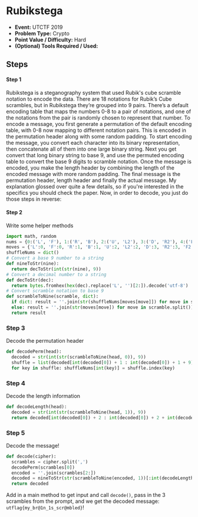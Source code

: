 # Rubikstega 
* **Event:** UTCTF 2019
* **Problem Type:** Crypto
* **Point Value / Difficulty:** Hard
* **(Optional) Tools Required / Used:**

## Steps​
#### Step 1

Rubikstega is a steganography system that used Rubik's cube scramble notation to encode the data. There are 18 notations for Rubik’s Cube scrambles, but in Rubikstega they’re grouped into 9 pairs. There’s a default encoding table that maps the numbers 0-8 to a pair of notations, and one of the notations from the pair is randomly chosen to represent that number. To encode a message, you first generate a permutation of the default encoding table, with 0-8 now mapping to different notation pairs. This is encoded in the permutation header along with some random padding. To start encoding the message, you convert each character into its binary representation, then concatenate all of them into one large binary string. Next you get convert that long binary string to base 9, and use the permuted encoding table to convert the base 9 digits to scramble notation. Once the message is encoded, you make the length header by combining the length of the encoded message with more random padding. The final message is the permutation header, length header and finally the actual message. My explanation glossed over quite a few details, so if you're interested in the specifics you should check the paper. Now, in order to decode, you just do those steps in reverse:

#### Step 2
Write some helper methods
```python
import math, random
nums = {0:('L', 'F'), 1:('R', 'B'), 2:('U', 'L2'), 3:('D', 'R2'), 4:('F2', 'U2'), 5:('B2', 'D2'), 6:('L\'', 'F\''), 7:('R\'', 'U\''), 8:('B\'', 'D\'')}
moves = {'L':0, 'F':0, 'R':1, 'B':1, 'U':2, 'L2':2, 'D':3, 'R2':3, 'F2':4, 'U2':4, 'B2':5, 'D2':5, 'L\'':6, 'F\'':6, 'R\'':7, 'U\'':7, 'B\'':8, 'D\'':8}
shuffleNums = dict()
# Convert a base 9 number to a string
def nineToStr(nine):
  return decToStr(int(str(nine), 9))
# Convert a decimal number to a string
def decToStr(dec):
  return bytes.fromhex(hex(dec).replace('L', '')[2:]).decode('utf-8')
# Convert scramble notation to base 9
def scrambleToNine(scramble, dict):
  if dict: result = ''.join(str(shuffleNums[moves[move]]) for move in scramble.split())
  else: result = ''.join(str(moves[move]) for move in scramble.split())
  return result
```

### Step 3
Decode the permutation header
```python
def decodePerm(head):
  decoded = str(int(str(scrambleToNine(head, 0)), 9))
  shuffle = list(decoded[int(decoded[0]) + 1 : int(decoded[0]) + 1 + 9])
  for key in shuffle: shuffleNums[int(key)] = shuffle.index(key)
```

### Step 4
Decode the length information
```python
def decodeLength(head):
  decoded = str(int(str(scrambleToNine(head, 1)), 9))
  return decoded[int(decoded[0]) + 2 : int(decoded[0]) + 2 + int(decoded[1])]
```

### Step 5
Decode the message!
```python
def decode(cipher):
  scrambles = cipher.split(',')
  decodePerm(scrambles[0])
  encoded = ''.join(scrambles[2:])
  decoded = nineToStr(str(scrambleToNine(encoded, 1))[:int(decodeLength(scrambles[1]))])
  return decoded
```
Add in a main method to get input and call `decode()`, pass in the 3 scrambles from the prompt, and we get the decoded message:
`utflag{my_br@1n_1s_scr@mbled}`!


